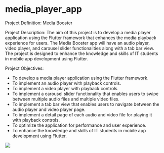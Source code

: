 # media_player_app

Project Definition: Media Booster

Project Description:
The aim of this project is to develop a media player application using the Flutter framework that
enhances the media playback experience for users. The Media Booster app will have an audio
player, video player, and carousel slider functionalities along with a tab bar view. The project is
designed to enhance the knowledge and skills of IT students in mobile app development using
Flutter.

Project Objectives:
- To develop a media player application using the Flutter framework.
- To implement an audio player with playback controls.
- To implement a video player with playback controls.
- To implement a carousel slider functionality that enables users to swipe between multiple audio
files and multiple video files.
- To implement a tab bar view that enables users to navigate between the audio player and video
player page.
- To implement a detail page of each audio and video file for playing it with playback controls.
- To optimize the application for performance and user experience.
- To enhance the knowledge and skills of IT students in mobile app development using Flutter.

![](https://drive.google.com/file/d/19i-9_6a-sPI-5jk52ta-v6bSx945OKr_/view)

